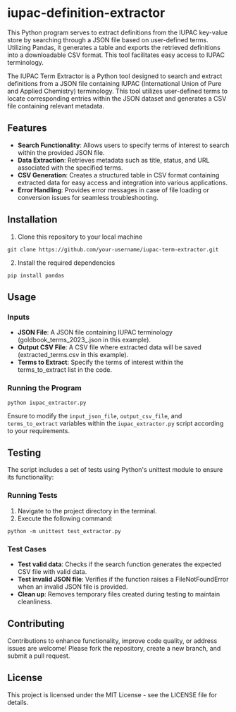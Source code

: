 # iupac-definition-extractor

This Python program serves to extract definitions from the IUPAC key-value store by searching through a JSON file based on user-defined terms. Utilizing Pandas, it generates a table and exports the retrieved definitions into a downloadable CSV format. This tool facilitates easy access to IUPAC terminology.

The IUPAC Term Extractor is a Python tool designed to search and extract definitions from a JSON file containing IUPAC (International Union of Pure and Applied Chemistry) terminology. This tool utilizes user-defined terms to locate corresponding entries within the JSON dataset and generates a CSV file containing relevant metadata.

## Features
- **Search Functionality**: Allows users to specify terms of interest to search within the provided JSON file.
- **Data Extraction**: Retrieves metadata such as title, status, and URL associated with the specified terms.
- **CSV Generation**: Creates a structured table in CSV format containing extracted data for easy access and integration into various applications.
- **Error Handling**: Provides error messages in case of file loading or conversion issues for seamless troubleshooting.

## Installation
1. Clone this repository to your local machine
```
git clone https://github.com/your-username/iupac-term-extractor.git
```
2. Install the required dependencies
```
pip install pandas
```

## Usage
### Inputs
- **JSON File**: A JSON file containing IUPAC terminology (goldbook_terms_2023_.json in this example).
- **Output CSV File**: A CSV file where extracted data will be saved (extracted_terms.csv in this example).
- **Terms to Extract**: Specify the terms of interest within the terms_to_extract list in the code.
### Running the Program
```
python iupac_extractor.py
```
Ensure to modify the `input_json_file`, `output_csv_file`, and `terms_to_extract` variables within the `iupac_extractor.py` script according to your requirements.

## Testing
The script includes a set of tests using Python's unittest module to ensure its functionality:
### Running Tests
1. Navigate to the project directory in the terminal.
2. Execute the following command:
```
python -m unittest test_extractor.py
```
### Test Cases
- **Test valid data**: Checks if the search function generates the expected CSV file with valid data.
- **Test invalid JSON file**: Verifies if the function raises a FileNotFoundError when an invalid JSON file is provided.
- **Clean up**: Removes temporary files created during testing to maintain cleanliness.

## Contributing
Contributions to enhance functionality, improve code quality, or address issues are welcome! Please fork the repository, create a new branch, and submit a pull request.

## License
This project is licensed under the MIT License - see the LICENSE file for details.